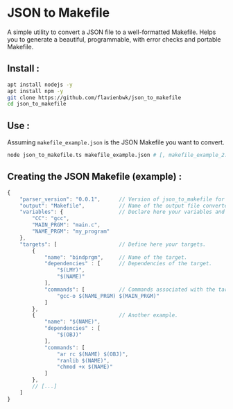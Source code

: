 # JSON to Makefile
A simple utility to convert a JSON file to a well-formatted Makefile.
Helps you to generate a beautiful, programmable, with error checks and portable Makefile.

## Install :

```bash
apt install nodejs -y
apt install npm -y
git clone https://github.com/flavienbwk/json_to_makefile
cd json_to_makefile
```

## Use :

Assuming `makefile_example.json` is the JSON Makefile you want to convert.
```bash
node json_to_makefile.ts makefile_example.json # [, makefile_example_2.json[, makefile_example_3.json ...]]
```


## Creating the JSON Makefile (example) :

```javascript
{
    "parser_version": "0.0.1",      // Version of json_to_makefile for which the JSON has been designed.
    "output": "Makefile",           // Name of the output file converted.
    "variables": {                  // Declare here your variables and their values.
        "CC": "gcc",
        "MAIN_PRGM": "main.c",
        "NAME_PRGM": "my_program"
    },
    "targets": [                    // Define here your targets.
        {
            "name": "bindprgm",     // Name of the target.
            "dependencies" : [      // Dependencies of the target.
                "$(LMY)",
                "$(NAME)"
            ],
            "commands": [           // Commands associated with the target.
                "gcc-o $(NAME_PRGM) $(MAIN_PRGM)"
            ]
        },
        {                           // Another example.
            "name": "$(NAME)",
            "dependencies" : [
                "$(OBJ)"
            ],
            "commands": [
                "ar rc $(NAME) $(OBJ)",
                "ranlib $(NAME)",
                "chmod +x $(NAME)"
            ]
        },
        // [...]
    ]
}
```
